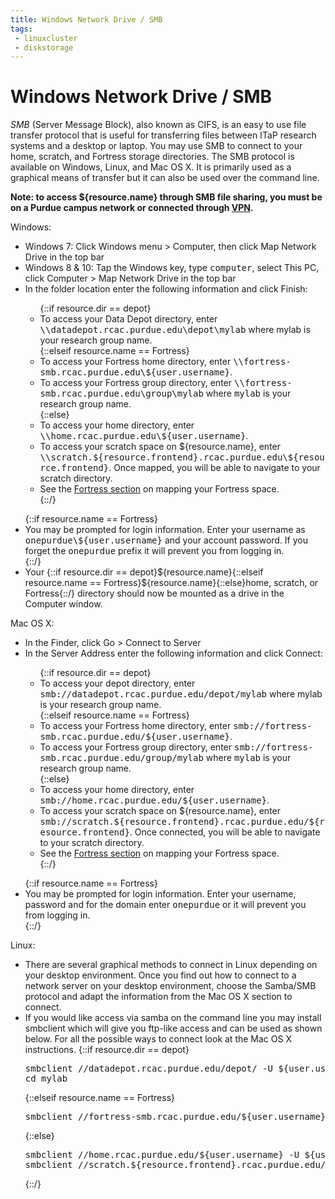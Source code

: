 ```yaml
---
title: Windows Network Drive / SMB
tags:
 - linuxcluster
 - diskstorage
---
```


# Windows Network Drive / SMB

<em>SMB</em> (Server Message Block), also known as CIFS, is an easy to use file transfer protocol that is useful for transferring files between ITaP research systems and a desktop or laptop. You may use SMB to connect to your home, scratch, and Fortress storage directories. The SMB protocol is available on Windows, Linux, and Mac OS X. It is primarily used as a graphical means of transfer but it can also be used over the command line.

<strong>Note:  to access ${resource.name} through SMB file sharing, you must be on a Purdue campus network or connected through <a href="http://www.itap.purdue.edu/connections/vpn/">VPN</a>.</strong>

Windows:

<ul>
 <li>Windows 7: Click Windows menu > Computer, then click Map Network Drive in the top bar</li>
 <li>Windows 8 & 10: Tap the Windows key, type <kbd>computer</kbd>, select This PC, click Computer > Map Network Drive in the top bar</li>
 <li>In the folder location enter the following information and click Finish:
 <p><ul>
{::if resource.dir == depot}
 <li>To access your Data Depot directory, enter <kbd>\\datadepot.rcac.purdue.edu\depot\mylab</kbd> where mylab is your research group name.</li>
{::elseif resource.name == Fortress} 
 <li>To access your Fortress home directory, enter <kbd>\\fortress-smb.rcac.purdue.edu\${user.username}</kbd>.</li>
  <li>To access your Fortress group directory, enter <kbd>\\fortress-smb.rcac.purdue.edu\group\mylab</kbd> where <kbd>mylab</kbd> is your research group name.</li>
{::else}
 <li>To access your home directory, enter <kbd>\\home.rcac.purdue.edu\${user.username}</kbd>.</li>
 <li>To access your scratch space on ${resource.name}, enter <kbd>\\scratch.${resource.frontend}.rcac.purdue.edu\${resource.frontend}</kbd>. Once mapped, you will be able to navigate to your scratch directory.</li>
 <li>See the <a href="/knowledge/fortress/storage/transfer/cifs">Fortress section</a> on mapping your Fortress space.</li>
 {::/}
 </ul></p></li>
{::if resource.name == Fortress} 
 <li>You may be prompted for login information. Enter your username as <kbd>onepurdue\${user.username}</kbd> and your account password. If you forget the <kbd>onepurdue</kbd> prefix it will prevent you from logging in.</li>
{::/}
  <li>Your {::if resource.dir == depot}${resource.name}{::elseif resource.name == Fortress}${resource.name}{::else}home, scratch, or Fortress{::/} directory should now be mounted as a drive in the Computer window.</li>
 </ul>

Mac OS X:
<ul>
 <li>In the Finder, click Go > Connect to Server</li>
 <li>In the Server Address enter the following information and click Connect:
 <p><ul>
{::if resource.dir == depot}
<li>To access your depot directory, enter <kbd>smb://datadepot.rcac.purdue.edu/depot/mylab</kbd> where mylab is your research group name.</li>
{::elseif resource.name == Fortress} 
 <li>To access your Fortress home directory, enter <kbd>smb://fortress-smb.rcac.purdue.edu/${user.username}</kbd>.</li>
  <li>To access your Fortress group directory, enter <kbd>smb://fortress-smb.rcac.purdue.edu/group/mylab</kbd> where <kbd>mylab</kbd> is your research group name.</li>
{::else}
 <li>To access your home directory, enter <kbd>smb://home.rcac.purdue.edu/${user.username}</kbd>.</li>
 <li>To access your scratch space on ${resource.name}, enter <kbd>smb://scratch.${resource.frontend}.rcac.purdue.edu/${resource.frontend}</kbd>. Once connected, you will be able to navigate to your scratch directory. </li>
 <li>See the <a href="/knowledge/fortress/storage/transfer/cifs">Fortress section</a> on mapping your Fortress space.</li>
{::/}
 </ul></p></li>
{::if resource.name == Fortress} 
 <li>You may be prompted for login information. Enter your username, password and for the domain enter <kbd>onepurdue</kbd> or it will prevent you from logging in.</li>
{::/}
</ul>

Linux:
 
<ul>
 <li>There are several graphical methods to connect in Linux depending on your desktop environment. Once you find out how to connect to a network server on your desktop environment, choose the Samba/SMB protocol and adapt the information from the Mac OS X section to connect.</li>
 <li>If you would like access via samba on the command line you may install smbclient which will give you ftp-like access and can be used as shown below. For all the possible ways to connect look at the Mac OS X instructions.
{::if resource.dir == depot}
 <pre>smbclient //datadepot.rcac.purdue.edu/depot/ -U ${user.username}
cd mylab</pre></li>
{::elseif resource.name == Fortress} 
 <pre>smbclient //fortress-smb.rcac.purdue.edu/${user.username} -U ${user.username}</pre></li>
{::else}
 <pre>smbclient //home.rcac.purdue.edu/${user.username} -U ${user.username}
smbclient //scratch.${resource.frontend}.rcac.purdue.edu/${resource.frontend} -U ${user.username}</pre></li>
{::/}
</ul>
